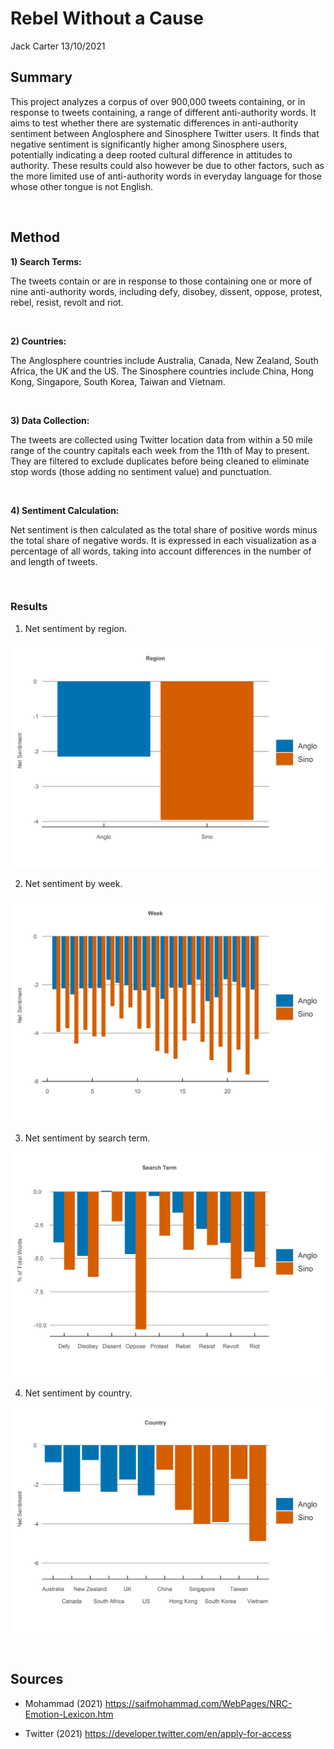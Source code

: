 Rebel Without a Cause
================
Jack Carter
13/10/2021

## **Summary**

This project analyzes a corpus of over 900,000 tweets containing, or in
response to tweets containing, a range of different anti-authority words. It aims
to test whether there are systematic differences in anti-authority
sentiment between Anglosphere and Sinosphere Twitter users. It finds
that negative sentiment is significantly higher among Sinosphere users,
potentially indicating a deep rooted cultural difference in attitudes to
authority. These results could also however be due to other factors, 
such as the more limited use of anti-authority words in everyday language 
for those whose other tongue is not English. 

 

## **Method**

**1) Search Terms:**

The tweets contain or are in response to those containing one or more of
nine anti-authority words, including defy, disobey, dissent, oppose,
protest, rebel, resist, revolt and riot.

<br/>

**2) Countries:**

The Anglosphere countries include Australia, Canada, New Zealand, South
Africa, the UK and the US. The Sinosphere countries include China, Hong
Kong, Singapore, South Korea, Taiwan and Vietnam.

<br/>

**3) Data Collection:**

The tweets are collected using Twitter location data from within a 50
mile range of the country capitals each week from the 11th of May to
present. They are filtered to exclude duplicates before being cleaned
to eliminate stop words (those adding no sentiment value) and punctuation. 

<br/>

**4) Sentiment Calculation:**

Net sentiment is then calculated as the total share of 
positive words minus the total share of negative words. 
It is expressed in each visualization as a percentage of 
all words, taking into account differences in the number 
of and length of tweets. 

 

### Results

1. Net sentiment by region.

![](Rebel-Without-a-Cause_files/figure-gfm/unnamed-chunk-1-1.png)<!-- -->

2. Net sentiment by week.

![](Rebel-Without-a-Cause_files/figure-gfm/unnamed-chunk-2-1.png)<!-- -->

3. Net sentiment by search term.

![](Rebel-Without-a-Cause_files/figure-gfm/unnamed-chunk-3-1.png)<!-- -->

4. Net sentiment by country.

![](Rebel-Without-a-Cause_files/figure-gfm/unnamed-chunk-4-1.png)<!-- -->

 

## **Sources**

  - Mohammad (2021)
    <https://saifmohammad.com/WebPages/NRC-Emotion-Lexicon.htm>

  - Twitter (2021) <https://developer.twitter.com/en/apply-for-access>
